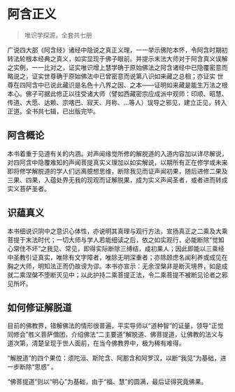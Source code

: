 # 阿含正义

> 唯识学探源，全套共七册

广说四大部《阿含经》诸经中隐说之真正义理，一一举示佛陀本怀，令阿含时期初转法轮根本经典之真义，如实显现于佛子眼前。并提示末法大师对于阿含真义误解之实例，一一比对之，证实唯识增上慧学确于原始佛法之阿含诸经中已隐覆密意而略说之，证实世尊确于原始佛法中已曾密意而说第八识如来藏之总相；亦证实 世尊在四阿含中已说此藏识是名色十八界之因、之本——证明如来藏是能生万法之根本心。佛子可据此修正以往受诸大师（譬如西藏密宗应成派中观师：印顺、昭慧、传道、大愿、达赖、宗喀巴、寂天、月称、…等人）误导之邪见，建立正见，转入正道。全书共七辑，已出版完毕。

## 阿含概论

本书着重于见道有关的内涵。对声闻缘觉所修的解脱道的入道内容加以详尽解说，对四阿含中隐覆难知的声闻菩提真实义理加以如实解说，以期所有正在修学或未来即将修学解脱道的学人们远离臆想思维，断除我见而证声闻初果，随后进修二果及三果、四果，入蕴处界无我的现观而证解脱果，成为实义声闻圣者，或者进而转成实义菩萨圣者。

## 识蕴真义

本书细说识阴中之意识心体性，亦说明其真理与观行方法，宣扬真正之二乘及大乘菩提于末法时代；一切大师与学人若能细读之后，依之如实观行，必能断除“觉知心常住不坏”之我见、常见，即得实际断除三缚结，成初果人；因此即能以三乘经中圣教引证真实，唯除有文字障者，唯除无明深重者；亦除顾虑名闻利养或成见在胸之大师，明知法正而仍故谤为谬。本书亦宣示：无余涅槃非是断灭境界，如是成就二乘涅槃不堕断灭见中；以此护持二乘菩提正法，令二乘菩提不被断见论者之邪见所坏。

## 如何修证解脱道

目前的佛教界，错解佛法的情形很普遍，平实导师以“道种智”的证量，领导“正觉同修会”胜义菩萨僧团，介绍佛法“二主要道”解脱道、佛菩提道，让佛教的法义与道次第，清楚呈现于世人面前，在当今佛教界中，极为稀有难得。

“解脱道”的四个果位：须陀洹、斯陀含、阿那含和阿罗汉，以断“我见”为基础，进一步断除“思惑” 。

“佛菩提道”则以“明心”为基础，由于“福、慧”的圆满，最后证得究竟佛果。
